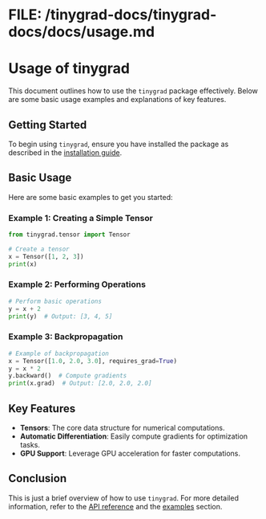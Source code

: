 # FILE: /tinygrad-docs/tinygrad-docs/docs/usage.md

# Usage of tinygrad

This document outlines how to use the `tinygrad` package effectively. Below are some basic usage examples and explanations of key features.

## Getting Started

To begin using `tinygrad`, ensure you have installed the package as described in the [installation guide](installation.md).

## Basic Usage

Here are some basic examples to get you started:

### Example 1: Creating a Simple Tensor

```python
from tinygrad.tensor import Tensor

# Create a tensor
x = Tensor([1, 2, 3])
print(x)
```

### Example 2: Performing Operations

```python
# Perform basic operations
y = x + 2
print(y)  # Output: [3, 4, 5]
```

### Example 3: Backpropagation

```python
# Example of backpropagation
x = Tensor([1.0, 2.0, 3.0], requires_grad=True)
y = x * 2
y.backward()  # Compute gradients
print(x.grad)  # Output: [2.0, 2.0, 2.0]
```

## Key Features

- **Tensors**: The core data structure for numerical computations.
- **Automatic Differentiation**: Easily compute gradients for optimization tasks.
- **GPU Support**: Leverage GPU acceleration for faster computations.

## Conclusion

This is just a brief overview of how to use `tinygrad`. For more detailed information, refer to the [API reference](api_reference.md) and the [examples](examples/example1.md) section.